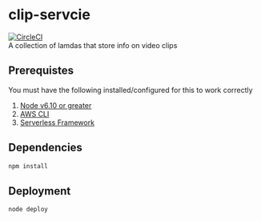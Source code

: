 # clip-servcie
[![CircleCI](https://circleci.com/gh/austin1237/clip-service.svg?style=svg)](https://circleci.com/gh/austin1237/clip-service)<br />
A collection of lamdas that store info on video clips
## Prerequistes
You must have the following installed/configured for this to work correctly<br />
1. [Node v6.10 or greater](https://github.com/creationix/nvm)
2. [AWS CLI](https://github.com/aws/aws-cli)
3. [Serverless Framework](https://github.com/serverless/serverless)

## Dependencies
```bash
npm install
```

## Deployment
```bash
node deploy
```